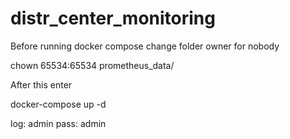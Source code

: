 # distr_center_monitoring

Before running docker compose change folder owner for nobody

chown 65534:65534 prometheus_data/

After this enter 

docker-compose up -d

log: admin
pass: admin

